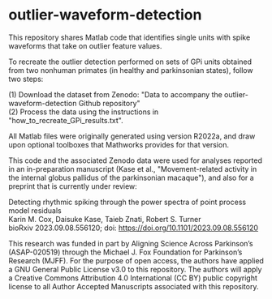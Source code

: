 # outlier-waveform-detection

This repository shares Matlab code that identifies single units with spike waveforms that take on outlier feature values. 

To recreate the outlier detection performed on sets of GPi units obtained from two nonhuman primates (in healthy and parkinsonian states), follow two steps: 

(1) Download the dataset from Zenodo: "Data to accompany the outlier-waveform-detection Github repository"\
(2) Process the data using the instructions in "how_to_recreate_GPi_results.txt".

All Matlab files were originally generated using version R2022a, and draw upon optional toolboxes that Mathworks provides for that version.

This code and the associated Zenodo data were used for analyses reported in an in-preparation manuscript (Kase et al., "Movement-related activity in the internal globus pallidus of the parkinsonian macaque"), and also for a preprint that is currently under review:

Detecting rhythmic spiking through the power spectra of point process model residuals\
Karin M. Cox, Daisuke Kase, Taieb Znati, Robert S. Turner\
bioRxiv 2023.09.08.556120; doi: https://doi.org/10.1101/2023.09.08.556120

This research was funded in part by Aligning Science Across Parkinson’s (ASAP-020519) through the Michael J. Fox Foundation for Parkinson’s Research (MJFF). For the purpose of open access, the authors have applied a GNU General Public License v3.0 to this repository. The authors will apply a Creative Commons Attribution 4.0 International (CC BY) public copyright license to all Author Accepted Manuscripts associated with this repository.


